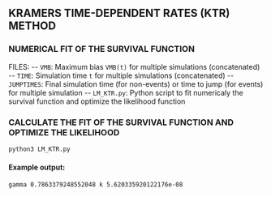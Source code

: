 ## KRAMERS TIME-DEPENDENT RATES (KTR) METHOD
### NUMERICAL FIT OF THE SURVIVAL FUNCTION

FILES:
-- `VMB`: Maximum bias `VMB(t)` for multiple simulations (concatenated)
-- `TIME`: Simulation time `t` for multiple simulations (concatenated)
-- `JUMPTIMES`: Final simulation time (for non-events) or time to jump (for events)
              for multiple simulation
-- `LM_KTR.py`: Python script to fit numericaly the survival function and optimize
              the likelihood function

### CALCULATE THE FIT OF THE SURVIVAL FUNCTION AND OPTIMIZE THE LIKELIHOOD

```bash
python3 LM_KTR.py
```

#### Example output:

```
gamma 0.7863379248552048 k 5.620335920122176e-08
```

